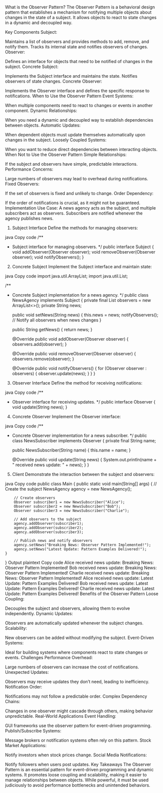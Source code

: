What is the Observer Pattern?
The Observer Pattern is a behavioral design pattern that establishes a mechanism for notifying multiple objects about changes in the state of a subject. It allows objects to react to state changes in a dynamic and decoupled way.

Key Components
Subject:

Maintains a list of observers and provides methods to add, remove, and notify them.
Tracks its internal state and notifies observers of changes.
Observer:

Defines an interface for objects that need to be notified of changes in the subject.
Concrete Subject:

Implements the Subject interface and maintains the state.
Notifies observers of state changes.
Concrete Observer:

Implements the Observer interface and defines the specific response to notifications.
When to Use the Observer Pattern
Event Systems:

When multiple components need to react to changes or events in another component.
Dynamic Relationships:

When you need a dynamic and decoupled way to establish dependencies between objects.
Automatic Updates:

When dependent objects must update themselves automatically upon changes in the subject.
Loosely Coupled Systems:

When you want to reduce direct dependencies between interacting objects.
When Not to Use the Observer Pattern
Simple Relationships:

If the subject and observers have simple, predictable interactions.
Performance Concerns:

Large numbers of observers may lead to overhead during notifications.
Fixed Observers:

If the set of observers is fixed and unlikely to change.
Order Dependency:

If the order of notifications is crucial, as it might not be guaranteed.
Implementation
Use Case:
A news agency acts as the subject, and multiple subscribers act as observers. Subscribers are notified whenever the agency publishes news.

1. Subject Interface
Define the methods for managing observers:

java
Copy code
/**
 * Subject interface for managing observers.
 */
public interface Subject {
    void addObserver(Observer observer);
    void removeObserver(Observer observer);
    void notifyObservers();
}
2. Concrete Subject
Implement the Subject interface and maintain state:

java
Copy code
import java.util.ArrayList;
import java.util.List;

/**
 * Concrete Subject implementation for a news agency.
 */
public class NewsAgency implements Subject {
    private final List<Observer> observers = new ArrayList<>();
    private String news;

    public void setNews(String news) {
        this.news = news;
        notifyObservers(); // Notify all observers when news changes
    }

    public String getNews() {
        return news;
    }

    @Override
    public void addObserver(Observer observer) {
        observers.add(observer);
    }

    @Override
    public void removeObserver(Observer observer) {
        observers.remove(observer);
    }

    @Override
    public void notifyObservers() {
        for (Observer observer : observers) {
            observer.update(news);
        }
    }
}
3. Observer Interface
Define the method for receiving notifications:

java
Copy code
/**
 * Observer interface for receiving updates.
 */
public interface Observer {
    void update(String news);
}
4. Concrete Observer
Implement the Observer interface:

java
Copy code
/**
 * Concrete Observer implementation for a news subscriber.
 */
public class NewsSubscriber implements Observer {
    private final String name;

    public NewsSubscriber(String name) {
        this.name = name;
    }

    @Override
    public void update(String news) {
        System.out.println(name + " received news update: " + news);
    }
}
5. Client
Demonstrate the interaction between the subject and observers:

java
Copy code
public class Main {
    public static void main(String[] args) {
        // Create the subject
        NewsAgency agency = new NewsAgency();

        // Create observers
        Observer subscriber1 = new NewsSubscriber("Alice");
        Observer subscriber2 = new NewsSubscriber("Bob");
        Observer subscriber3 = new NewsSubscriber("Charlie");

        // Add observers to the subject
        agency.addObserver(subscriber1);
        agency.addObserver(subscriber2);
        agency.addObserver(subscriber3);

        // Publish news and notify observers
        agency.setNews("Breaking News: Observer Pattern Implemented!");
        agency.setNews("Latest Update: Pattern Examples Delivered!");
    }
}
Output
plaintext
Copy code
Alice received news update: Breaking News: Observer Pattern Implemented!
Bob received news update: Breaking News: Observer Pattern Implemented!
Charlie received news update: Breaking News: Observer Pattern Implemented!
Alice received news update: Latest Update: Pattern Examples Delivered!
Bob received news update: Latest Update: Pattern Examples Delivered!
Charlie received news update: Latest Update: Pattern Examples Delivered!
Benefits of the Observer Pattern
Loose Coupling:

Decouples the subject and observers, allowing them to evolve independently.
Dynamic Updates:

Observers are automatically updated whenever the subject changes.
Scalability:

New observers can be added without modifying the subject.
Event-Driven Systems:

Ideal for building systems where components react to state changes or events.
Challenges
Performance Overhead:

Large numbers of observers can increase the cost of notifications.
Unexpected Updates:

Observers may receive updates they don’t need, leading to inefficiency.
Notification Order:

Notifications may not follow a predictable order.
Complex Dependency Chains:

Changes in one observer might cascade through others, making behavior unpredictable.
Real-World Applications
Event Handling:

GUI frameworks use the observer pattern for event-driven programming.
Publish/Subscribe Systems:

Message brokers or notification systems often rely on this pattern.
Stock Market Applications:

Notify investors when stock prices change.
Social Media Notifications:

Notify followers when users post updates.
Key Takeaways
The Observer Pattern is an essential pattern for event-driven programming and dynamic systems.
It promotes loose coupling and scalability, making it easier to manage relationships between objects.
While powerful, it must be used judiciously to avoid performance bottlenecks and unintended behaviors.